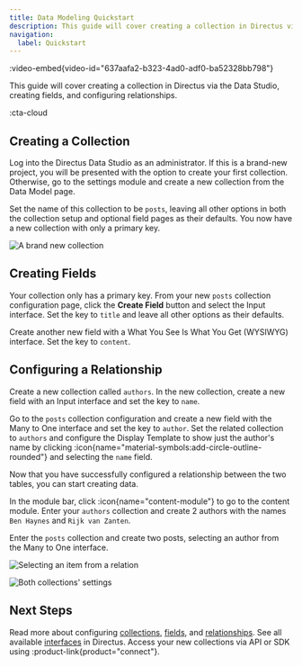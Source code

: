 ```yaml
---
title: Data Modeling Quickstart
description: This guide will cover creating a collection in Directus via the Data Studio, creating fields, and configuring relationships.
navigation:
  label: Quickstart
---
```


:video-embed{video-id="637aafa2-b323-4ad0-adf0-ba52328bb798"}

This guide will cover creating a collection in Directus via the Data Studio, creating fields, and configuring relationships.

:cta-cloud

## Creating a Collection

Log into the Directus Data Studio as an administrator. If this is a brand-new project, you will be presented with the option to create your first collection. Otherwise, go to the settings module and create a new collection from the Data Model page.

Set the name of this collection to be `posts`, leaving all other options in both the collection setup and optional field pages as their defaults. You now have a new collection with only a primary key.

![A brand new collection](https://product-team.directus.app/assets/2e088221-6bc5-4c00-b348-e23f77a9a748.webp)

## Creating Fields

Your collection only has a primary key. From your new `posts` collection configuration page, click the **Create Field** button and select the Input interface. Set the key to `title` and leave all other options as their defaults.

Create another new field with a What You See Is What You Get (WYSIWYG) interface. Set the key to `content`.

## Configuring a Relationship

Create a new collection called `authors`. In the new collection, create a new field with an Input interface and set the key to `name`.

Go to the `posts` collection configuration and create a new field with the Many to One interface and set the key to `author`. Set the related collection to `authors` and configure the Display Template to show just the author's name by clicking :icon{name="material-symbols:add-circle-outline-rounded"} and selecting the `name` field.

Now that you have successfully configured a relationship between the two tables, you can start creating data.

In the module bar, click :icon{name="content-module"} to go to the content module. Enter your `authors` collection and create 2 authors with the names `Ben Haynes` and `Rijk van Zanten`.

Enter the `posts` collection and create two posts, selecting an author from the Many to One interface.

![Selecting an item from a relation](https://product-team.directus.app/assets/73e236ac-322f-4565-ba98-172a5596bcad.webp)

![Both collections' settings](https://product-team.directus.app/assets/8a641c77-e13b-4bec-ae54-085a5484cd32.webp)

## Next Steps

Read more about configuring [collections](/data-modeling/collections), [fields](/data-modeling/fields), and [relationships](/data-modeling/relationships). See all available [interfaces](/data-modeling/interfaces) in Directus. Access your new collections via API or SDK using :product-link{product="connect"}.
